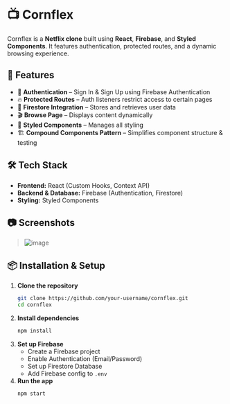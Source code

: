 # 📺 Cornflex  

Cornflex is a **Netflix clone** built using **React**, **Firebase**, and **Styled Components**. It features authentication, protected routes, and a dynamic browsing experience.

## 🚀 Features  

- 🔐 **Authentication** – Sign In & Sign Up using Firebase Authentication  
- 🔥 **Protected Routes** – Auth listeners restrict access to certain pages  
- 📂 **Firestore Integration** – Stores and retrieves user data  
- 🎬 **Browse Page** – Displays content dynamically  
- 🎨 **Styled Components** – Manages all styling  
- 🏗️ **Compound Components Pattern** – Simplifies component structure & testing  

## 🛠️ Tech Stack  

- **Frontend:** React (Custom Hooks, Context API)  
- **Backend & Database:** Firebase (Authentication, Firestore)  
- **Styling:** Styled Components  

## 📷 Screenshots  

> ![image](https://github.com/user-attachments/assets/75bb9be7-a359-4f1e-8ca2-144be168fec4)


## 📦 Installation & Setup  

1. **Clone the repository**  
   ```sh
   git clone https://github.com/your-username/cornflex.git
   cd cornflex
   ```  
2. **Install dependencies**  
   ```sh
   npm install
   ```  
3. **Set up Firebase**  
   - Create a Firebase project  
   - Enable Authentication (Email/Password)  
   - Set up Firestore Database  
   - Add Firebase config to `.env`  
4. **Run the app**  
   ```sh
   npm start
   ```
